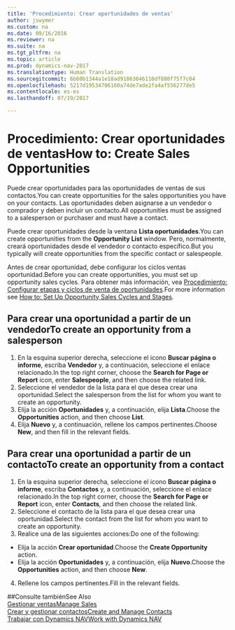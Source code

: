 ```yaml
---
title: 'Procedimiento: Crear oportunidades de ventas'
author: jswymer
ms.custom: na
ms.date: 09/16/2016
ms.reviewer: na
ms.suite: na
ms.tgt_pltfrm: na
ms.topic: article
ms.prod: dynamics-nav-2017
ms.translationtype: Human Translation
ms.sourcegitcommit: 6b60b1344a1e18ad91863046110df880f75f7c04
ms.openlocfilehash: 5217d19534706160a74de7ade2fa4af556277de5
ms.contentlocale: es-es
ms.lasthandoff: 07/19/2017

---
```

# <a name="how-to-create-sales-opportunities"></a><span data-ttu-id="d11b8-102">Procedimiento: Crear oportunidades de ventas</span><span class="sxs-lookup"><span data-stu-id="d11b8-102">How to: Create Sales Opportunities</span></span>
<span data-ttu-id="d11b8-103">Puede crear oportunidades para las oportunidades de ventas de sus contactos.</span><span class="sxs-lookup"><span data-stu-id="d11b8-103">You can create opportunities for the sales opportunities you have on your contacts.</span></span> <span data-ttu-id="d11b8-104">Las oportunidades deben asignarse a un vendedor o comprador y deben incluir un contacto.</span><span class="sxs-lookup"><span data-stu-id="d11b8-104">All opportunities must be assigned to a salesperson or purchaser and must have a contact.</span></span>

<span data-ttu-id="d11b8-105">Puede crear oportunidades desde la ventana **Lista oportunidades**.</span><span class="sxs-lookup"><span data-stu-id="d11b8-105">You can create opportunities from the **Opportunity List** window.</span></span> <span data-ttu-id="d11b8-106">Pero, normalmente, creará oportunidades desde el vendedor o contacto específico.</span><span class="sxs-lookup"><span data-stu-id="d11b8-106">But you typically will create opportunities from the specific contact or salespeople.</span></span>

<span data-ttu-id="d11b8-107">Antes de crear oportunidad, debe configurar los ciclos ventas oportunidad.</span><span class="sxs-lookup"><span data-stu-id="d11b8-107">Before you can create opportunities, you must set up opportunity sales cycles.</span></span> <span data-ttu-id="d11b8-108">Para obtener más información, vea [Procedimiento: Configurar etapas y ciclos de venta de oportunidades](marketing-how-setup-opportunity-sales-cycles-stages.md).</span><span class="sxs-lookup"><span data-stu-id="d11b8-108">For more information see [How to: Set Up Opportunity Sales Cycles and Stages](marketing-how-setup-opportunity-sales-cycles-stages.md).</span></span>

## <a name="to-create-an-opportunity-from-a-salesperson"></a><span data-ttu-id="d11b8-109">Para crear una oportunidad a partir de un vendedor</span><span class="sxs-lookup"><span data-stu-id="d11b8-109">To create an opportunity from a salesperson</span></span>
1. <span data-ttu-id="d11b8-110">En la esquina superior derecha, seleccione el icono **Buscar página o informe**, escriba **Vendedor** y, a continuación, seleccione el enlace relacionado.</span><span class="sxs-lookup"><span data-stu-id="d11b8-110">In the top right corner, choose the **Search for Page or Report** icon, enter **Salespeople**, and then choose the related link.</span></span>
2. <span data-ttu-id="d11b8-111">Seleccione el vendedor de la lista para el que desea crear una oportunidad.</span><span class="sxs-lookup"><span data-stu-id="d11b8-111">Select the salesperson from the list for whom you want to create an opportunity.</span></span>
3. <span data-ttu-id="d11b8-112">Elija la acción **Oportunidades** y, a continuación, elija **Lista**.</span><span class="sxs-lookup"><span data-stu-id="d11b8-112">Choose the **Opportunities** action, and then choose **List**.</span></span>
4. <span data-ttu-id="d11b8-113">Elija **Nuevo** y, a continuación, rellene los campos pertinentes.</span><span class="sxs-lookup"><span data-stu-id="d11b8-113">Choose **New**, and then fill in the relevant fields.</span></span>  

<!-- taken out for OPS -->
<!-- [AZURE.INCLUDE [tooltip-note](../includes/tooltip-note.md)] -->

## <a name="to-create-an-opportunity-from-a-contact"></a><span data-ttu-id="d11b8-114">Para crear una oportunidad a partir de un contacto</span><span class="sxs-lookup"><span data-stu-id="d11b8-114">To create an opportunity from a contact</span></span>
1. <span data-ttu-id="d11b8-115">En la esquina superior derecha, seleccione el icono **Buscar página o informe**, escriba **Contactos** y, a continuación, seleccione el enlace relacionado.</span><span class="sxs-lookup"><span data-stu-id="d11b8-115">In the top right corner, choose the **Search for Page or Report** icon, enter **Contacts**, and then choose the related link.</span></span>
2. <span data-ttu-id="d11b8-116">Seleccione el contacto de la lista para el que desea crear una oportunidad.</span><span class="sxs-lookup"><span data-stu-id="d11b8-116">Select the contact from the list for whom you want to create an opportunity.</span></span>
3. <span data-ttu-id="d11b8-117">Realice una de las siguientes acciones:</span><span class="sxs-lookup"><span data-stu-id="d11b8-117">Do one of the following:</span></span>
  * <span data-ttu-id="d11b8-118">Elija la acción **Crear oportunidad**.</span><span class="sxs-lookup"><span data-stu-id="d11b8-118">Choose the **Create Opportunity** action.</span></span>
  * <span data-ttu-id="d11b8-119">Elija la acción **Oportunidades** y, a continuación, elija **Nuevo**.</span><span class="sxs-lookup"><span data-stu-id="d11b8-119">Choose the  **Opportunities** action, and then choose **New**.</span></span>
4. <span data-ttu-id="d11b8-120">Rellene los campos pertinentes.</span><span class="sxs-lookup"><span data-stu-id="d11b8-120">Fill in the relevant fields.</span></span>

##<a name="see-also"></a><span data-ttu-id="d11b8-121">Consulte también</span><span class="sxs-lookup"><span data-stu-id="d11b8-121">See Also</span></span>  
[<span data-ttu-id="d11b8-122">Gestionar ventas</span><span class="sxs-lookup"><span data-stu-id="d11b8-122">Manage Sales</span></span>](sales-manage-sales.md)  
[<span data-ttu-id="d11b8-123">Crear y gestionar contactos</span><span class="sxs-lookup"><span data-stu-id="d11b8-123">Create and Manage Contacts</span></span>](marketing-contacts.md)  
[<span data-ttu-id="d11b8-124">Trabajar con Dynamics NAV</span><span class="sxs-lookup"><span data-stu-id="d11b8-124">Work with Dynamics NAV</span></span>](ui-work-product.md)

